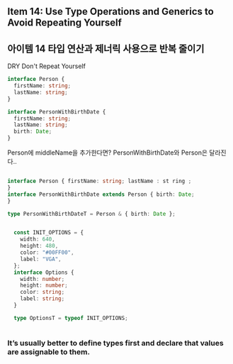## Item 14: Use Type Operations and Generics to Avoid Repeating Yourself

## 아이템 14 타입 연산과 제너릭 사용으로 반복 줄이기

DRY Don't Repeat Yourself

```typescript
interface Person {
  firstName: string;
  lastName: string;
}

interface PersonWithBirthDate {
  firstName: string;
  lastName: string;
  birth: Date;
}
```

Person에 middleName을 추가한다면?
PersonWithBirthDate와 Person은 달라진다..

```typescript

interface Person { firstName: string; lastName : st ring ;
}
interface PersonWithBirthDate extends Person { birth: Date;
}

type PersonWithBirthDateT = Person & { birth: Date };

```
```typescript

  const INIT_OPTIONS = {
    width: 640,
    height: 480,
    color: "#00FF00",
    label: "VGA",
  };
  interface Options {
    width: number;
    height: number;
    color: string;
    label: string;
  }

  type OptionsT = typeof INIT_OPTIONS;
  

```

### It’s usually better to define types first and declare that values are assignable to them.
